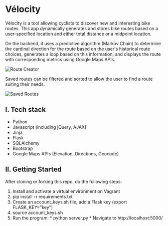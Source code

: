 # Vélocity

Vélocity is a tool allowing cyclists to discover new and interesting bike routes.  This app dynamically generates and stores bike routes based on a user-specified location and either total distance or a midpoint location.

On the backend, it uses a predictive algorithm (Markov Chain) to determine the cardinal direction for the route based on the user's historical route choices, generates a loop based on this information, and displays the route with corresponding metrics using Google Maps APIs. 


![Route Creator](http://g.recordit.co/9Qdooe48PV.gif)

Saved routes can be filtered and sorted to allow the user to find a route suiting their needs.


![Saved Routes](http://g.recordit.co/nDYUNEomHV.gif)

I. Tech stack
-------------------------
* Python
* Javascript (including jQuery, AJAX)
* Jinja
* Flask
* SQLAlchemy
* Bootstrap
* Google Maps APIs (Elevation, Directions, Geocode)

II. Getting Started
-------------------------
After cloning or forking this repo, do the following steps:
  1. Install and activate a virtual environment on Vagrant
  2. pip install -r requirements.txt
  3. Create an account_keys.sh file, add a Flask key (export FLASK_KEY="key")
  4. source account_keys.sh
  5. Run the program:
    * python server.py
    * Navigate to http://localhost:5000/

